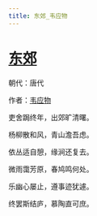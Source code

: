 ```yaml
---
title: 东郊_韦应物
---
```


# [东郊](http://so.gushiwen.org/view_9010.aspx)

朝代：唐代

作者：[韦应物](http://so.gushiwen.org/author_564.aspx)

吏舍跼终年，出郊旷清曙。

杨柳散和风，青山澹吾虑。

依丛适自憩，缘涧还复去。

微雨霭芳原，春鸠鸣何处。

乐幽心屡止，遵事迹犹遽。

终罢斯结庐，慕陶直可庶。